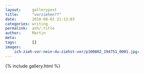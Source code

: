 ```yaml
---
layout:     gallerypost
title:      "vorziehen??"
date:       2010-08-02 21:13:03
categories: writing
permalink:  ash/:title
author:     Martin
meta:
tags:       []
images:
    ich-zieh-vor-nein-du-ziehst-vor/p100802_194751_0001.jpg:           600x400
---
```


{% include gallery.html %}
